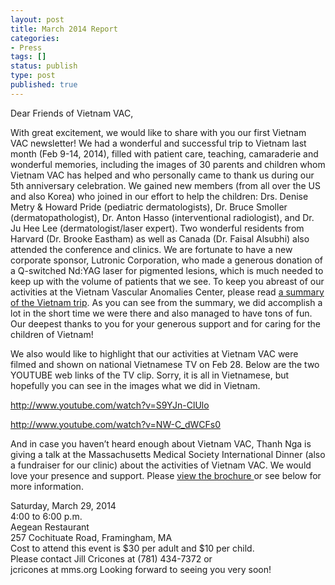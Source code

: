 ```yaml
---
layout: post
title: March 2014 Report
categories:
- Press
tags: []
status: publish
type: post
published: true
---
```

Dear Friends of Vietnam VAC,

With great excitement, we would like to share with you our first Vietnam VAC newsletter! We had a wonderful and successful trip to Vietnam last month (Feb 9-14, 2014), filled with patient care, teaching, camaraderie and wonderful memories, including the images of 30 parents and children whom Vietnam VAC has helped and who personally came to thank us during our 5th anniversary celebration. We gained new members (from all over the US and also Korea) who joined in our effort to help the children: Drs. Denise Metry &amp; Howard Pride (pediatric dermatologists), Dr. Bruce Smoller (dermatopathologist), Dr. Anton Hasso (interventional radiologist), and Dr. Ju Hee Lee (dermatologist/laser expert). Two wonderful residents from Harvard (Dr. Brooke Eastham) as well as Canada (Dr. Faisal Alsubhi) also attended the conference and clinics. We are fortunate to have a new corporate sponsor, Lutronic Corporation, who made a generous donation of a Q-switched Nd:YAG laser for pigmented lesions, which is much needed to keep up with the volume of patients that we see. To keep you abreast of our activities at the Vietnam Vascular Anomalies Center, please read <a href='http://vietnamvac.isamonkey.org/documents/Letter-from-Vietnam-2014.pdf'>a summary of the Vietnam trip</a>. As you can see from the summary, we did accomplish a lot in the short time we were there and also managed to have tons of fun. Our deepest thanks to you for your generous support and for caring for the children of Vietnam!

We also would like to highlight that our activities at Vietnam VAC were filmed and shown on national Vietnamese TV on Feb 28. Below are the two YOUTUBE web links of the TV clip. Sorry, it is all in Vietnamese, but hopefully you can see in the images what we did in Vietnam.

http://www.youtube.com/watch?v=S9YJn-ClUlo

http://www.youtube.com/watch?v=NW-C_dWCFs0

<a name="fundraiser"></a>

And in case you haven’t heard enough about Vietnam VAC, Thanh Nga is giving a talk at the Massachusetts Medical Society International Dinner (also a fundraiser for our clinic) about the activities of Vietnam VAC. We would love your presence and support. Please <a href='http://vietnamvac.isamonkey.org/documents/Alliance-International-Dinner-March-2014.pdf'>view the brochure </a> or see below for more information.

Saturday, March 29, 2014  
4:00 to 6:00 p.m.  
Aegean Restaurant  
257 Cochituate Road, Framingham, MA  
Cost to attend this event is $30 per adult and $10 per child.  
Please contact Jill Cricones at (781) 434-7372 or  
jcricones at mms.org
Looking forward to seeing you very soon!
